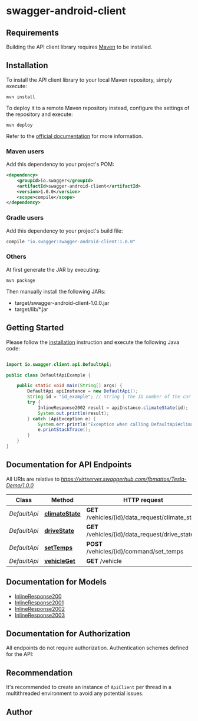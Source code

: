 # swagger-android-client

## Requirements

Building the API client library requires [Maven](https://maven.apache.org/) to be installed.

## Installation

To install the API client library to your local Maven repository, simply execute:

```shell
mvn install
```

To deploy it to a remote Maven repository instead, configure the settings of the repository and execute:

```shell
mvn deploy
```

Refer to the [official documentation](https://maven.apache.org/plugins/maven-deploy-plugin/usage.html) for more information.

### Maven users

Add this dependency to your project's POM:

```xml
<dependency>
    <groupId>io.swagger</groupId>
    <artifactId>swagger-android-client</artifactId>
    <version>1.0.0</version>
    <scope>compile</scope>
</dependency>
```

### Gradle users

Add this dependency to your project's build file:

```groovy
compile "io.swagger:swagger-android-client:1.0.0"
```

### Others

At first generate the JAR by executing:

    mvn package

Then manually install the following JARs:

* target/swagger-android-client-1.0.0.jar
* target/lib/*.jar

## Getting Started

Please follow the [installation](#installation) instruction and execute the following Java code:

```java

import io.swagger.client.api.DefaultApi;

public class DefaultApiExample {

    public static void main(String[] args) {
        DefaultApi apiInstance = new DefaultApi();
        String id = "id_example"; // String | The ID number of the car
        try {
            InlineResponse2002 result = apiInstance.climateState(id);
            System.out.println(result);
        } catch (ApiException e) {
            System.err.println("Exception when calling DefaultApi#climateState");
            e.printStackTrace();
        }
    }
}

```

## Documentation for API Endpoints

All URIs are relative to *https://virtserver.swaggerhub.com/fbmattos/Tesla-Demo/1.0.0*

Class | Method | HTTP request | Description
------------ | ------------- | ------------- | -------------
*DefaultApi* | [**climateState**](docs/DefaultApi.md#climateState) | **GET** /vehicles/{id}/data_request/climate_state | 
*DefaultApi* | [**driveState**](docs/DefaultApi.md#driveState) | **GET** /vehicles/{id}/data_request/drive_state | 
*DefaultApi* | [**setTemps**](docs/DefaultApi.md#setTemps) | **POST** /vehicles/{id}/command/set_temps | 
*DefaultApi* | [**vehicleGet**](docs/DefaultApi.md#vehicleGet) | **GET** /vehicle | 


## Documentation for Models

 - [InlineResponse200](docs/InlineResponse200.md)
 - [InlineResponse2001](docs/InlineResponse2001.md)
 - [InlineResponse2002](docs/InlineResponse2002.md)
 - [InlineResponse2003](docs/InlineResponse2003.md)


## Documentation for Authorization

All endpoints do not require authorization.
Authentication schemes defined for the API:

## Recommendation

It's recommended to create an instance of `ApiClient` per thread in a multithreaded environment to avoid any potential issues.

## Author




